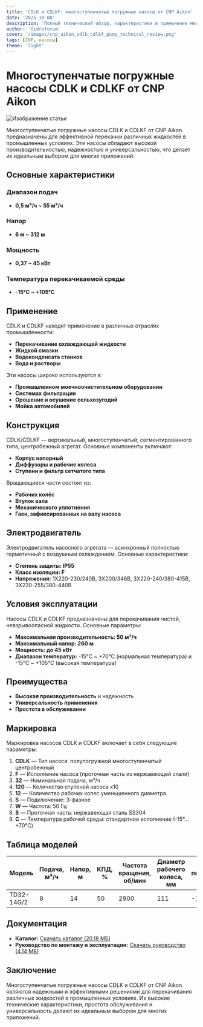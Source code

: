 ```yaml
---
title: 'CDLK и CDLKF: многоступенчатые погружные насосы от CNP Aikon'
date: '2025-10-08'
description: 'Полный технический обзор, характеристики и применение многоступенчатых погружных насосов CDLK и CDLKF от CNP Aikon.'
author: 'Gidroforum'
cover: '/images/cnp_aikon_cdlk_cdlkf_pump_technical_review.png'
tags: [CNP, насосы]
theme: 'light'
---
```

# Многоступенчатые погружные насосы CDLK и CDLKF от CNP Aikon

![Изображение статьи](/images/cnp_aikon_cdlk_cdlkf_pump_technical_review.jpg)

Многоступенчатые погружные насосы CDLK и CDLKF от CNP Aikon предназначены для эффективной перекачки различных жидкостей в промышленных условиях. Эти насосы обладают высокой производительностью, надежностью и универсальностью, что делает их идеальным выбором для многих приложений.

## Основные характеристики

### Диапазон подач
- **0,5 м³/ч ~ 55 м³/ч**

### Напор
- **6 м ~ 312 м**

### Мощность
- **0,37 ~ 45 кВт**

### Температура перекачиваемой среды
- **-15°С ~ +105°С**

## Применение

CDLK и CDLKF находят применение в различных отраслях промышленности:

- **Перекачивание охлаждающей жидкости**
- **Жидкой смазки**
- **Водоконденсата станков**
- **Вода и растворы**

Эти насосы широко используются в:

- **Промышленном моечноочистительном оборудовании**
- **Системах фильтрации**
- **Орошение и осушение сельхозугодий**
- **Мойка автомобилей**

## Конструкция

CDLK/CDLKF — вертикальный, многоступенчатый, сегментированного типа, центробежный агрегат. Основные компоненты включают:

- **Корпус напорный**
- **Диффузоры и рабочие колеса**
- **Ступени и фильтр сетчатого типа**

Вращающиеся части состоят из:

- **Рабочих колёс**
- **Втулок вала**
- **Механического уплотнения**
- **Гаек, зафиксированных на валу насоса**

## Электродвигатель

Электродвигатель насосного агрегата — асинхронный полностью герметичный с воздушным охлаждением. Основные характеристики:

- **Степень защиты: IP55**
- **Класс изоляции: F**
- **Напряжения:** 1X220-230/240В, 3X200/346В, 3X220-240/380-415В, 3X220-255/380-440В

## Условия эксплуатации

Насосы CDLK и CDLKF предназначены для перекачивания чистой, невзрывоопасной жидкости. Основные параметры:

- **Максимальная производительность: 50 м³/ч**
- **Максимальный напор: 260 м**
- **Мощность: до 45 кВт**
- **Диапазон температур:** -15°С ~ +70°C (нормальная температура) и -15°С ~ +105°C (высокая температура)

## Преимущества

- **Высокая производительность** и надежность
- **Универсальность применения**
- **Простота в обслуживании**

## Маркировка

Маркировка насосов CDLK и CDLKF включает в себя следующие параметры:

1. **CDLK** — Тип насоса: полупогружной многоступенчатый центробежный
2. **F** — Исполнение насоса (проточная часть из нержавеющей стали)
3. **32** — Номинальная подача, м³/ч
4. **120** — Количество ступеней насоса x10
5. **12** — Количество рабочих колес уменьшенного диаметра
6. **S** — Подключение: 3-фазное
7. **W** — Частота: 50 Гц
8. **S** — Проточная часть: нержавеющая сталь SS304
9. **C** — Температура рабочей среды: стандартное исполнение (-15°…+70°C)

## Таблица моделей

| Модель | Подача, м³/ч | Напор, м | КПД, % | Частота вращения, об/мин | Диаметр рабочего колеса, мм | Температура перекачиваемой среды ℃ | Диаметр присоединения, мм | Мощность, кВт | Масса, кг |
|--------|--------------|-----------|-------|-------------------------|--------------------------------|-------------------------------|------------------------|-------------|----------|
| TD32-14G/2 | 8            | 14        | 50    | 2900                    | 111                           | -15~110                     | 32                      | 0,75       | 33       |

## Документация

- **Каталог:** [Скачать каталог (20.18 МБ)](https://example.com/catalog)
- **Руководство по монтажу и эксплуатации:** [Скачать руководство (4.14 МБ)](https://example.com/manual)

## Заключение

Многоступенчатые погружные насосы CDLK и CDLKF от CNP Aikon являются надежными и эффективными решениями для перекачивания различных жидкостей в промышленных условиях. Их высокие технические характеристики, простота обслуживания и универсальность делают их идеальным выбором для многих приложений.
```